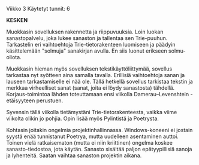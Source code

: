 Viikko 3
Käytetyt tunnit: 6

**KESKEN**

Muokkasin sovelluksen rakennetta ja riippuvuuksia. Loin luokan sanastopalvelu, joka lukee sanaston ja tallentaa sen Trie-puuhun. Tarkastelin eri vaihtoehtoja Trie-tietorakenteen luomiseen ja päädyin käsittelemään "solmuja" sanakirjan avulla. En siis luonut erikseen solmu-oliota. 

Muokkasin hieman myös sovelluksen tekstikäyttöliittymää, sovellus tarkastaa nyt syötteen aina samalla tavalla. Erillisiä vaihtoehtoja sanan ja lauseen tarkastamiselle ei nää ole. Tällä hetkellä sovellus tarkistaa tekstin ja merkkaa virheelliset sanat (sanat, joita ei löydy sanastosta) tähdellä. Korjaus-toimintoa lähden toteuttamaan ensi viikolla Damerau–Levenshtein -etäisyyteen perustuen. 

Syvensin tällä viikolla tietämystäni Trie-tietorakenteesta, vaikka viime viikolta olikin jo pohjia. Opin lisää myös Pylintistä ja Poetrysta. 

Kohtasin joitakin ongelmia projektinhallinnassa. Windows-koneeni ei jostain syystä enää tunnistanut Poetrya, mutta uudelleen asentaminen auttoi. Toinen vielä ratkaisematon (mutta ei niin kriittinen) ongelma koskee sanasto-tiedostoa, jota käytän. Sanasto sisältää paljon epätyypillisiä sanoja ja lyhenteitä. Saatan vaihtaa sanaston projektin aikana.
